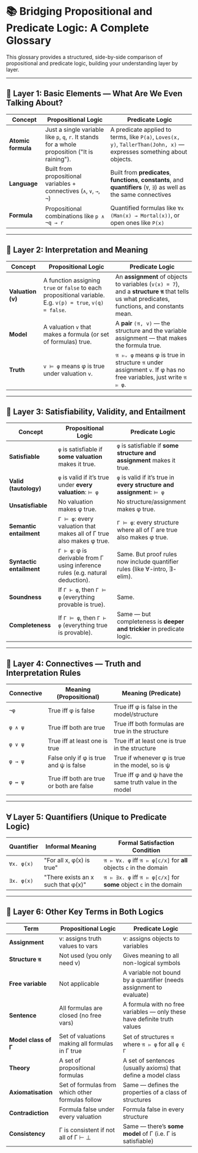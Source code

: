 
# 📚 Bridging Propositional and Predicate Logic: A Complete Glossary

This glossary provides a structured, side-by-side comparison of propositional and predicate logic, building your understanding layer by layer.

---

## 🧱 Layer 1: Basic Elements — What Are We Even Talking About?

| Concept | **Propositional Logic** | **Predicate Logic** |
|--------|--------------------------|----------------------|
| **Atomic formula** | Just a single variable like `p`, `q`, `r`. It stands for a whole proposition ("It is raining"). | A predicate applied to terms, like `P(a)`, `Loves(x, y)`, `TallerThan(John, x)` — expresses something about objects. |
| **Language** | Built from propositional variables + connectives (`∧`, `∨`, `→`, `¬`) | Built from **predicates**, **functions**, **constants**, and **quantifiers** (`∀`, `∃`) as well as the same connectives |
| **Formula** | Propositional combinations like `p ∧ ¬q → r` | Quantified formulas like `∀x (Man(x) → Mortal(x))`, or open ones like `P(x)` |

---

## 🧠 Layer 2: Interpretation and Meaning

| Concept | **Propositional Logic** | **Predicate Logic** |
|--------|--------------------------|----------------------|
| **Valuation (v)** | A function assigning `true` or `false` to each propositional variable. E.g. `v(p) = true`, `v(q) = false`. | An **assignment** of objects to variables (`v(x) = 7`), and a **structure `𝔄`** that tells us what predicates, functions, and constants mean. |
| **Model** | A valuation `v` that makes a formula (or set of formulas) true. | A **pair** `(𝔄, v)` — the structure and the variable assignment — that makes the formula true. |
| **Truth** | `v ⊨ φ` means φ is true under valuation `v`. | `𝔄 ⊨ᵥ φ` means φ is true in structure `𝔄` under assignment `v`. If φ has no free variables, just write `𝔄 ⊨ φ`. |

---

## 📐 Layer 3: Satisfiability, Validity, and Entailment

| Concept | **Propositional Logic** | **Predicate Logic** |
|--------|--------------------------|----------------------|
| **Satisfiable** | `φ` is satisfiable if **some valuation** makes it true. | `φ` is satisfiable if **some structure and assignment** makes it true. |
| **Valid (tautology)** | `φ` is valid if it’s true under **every valuation**: `⊨ φ` | `φ` is valid if it’s true in **every structure and assignment**: `⊨ φ` |
| **Unsatisfiable** | No valuation makes φ true. | No structure/assignment makes φ true. |
| **Semantic entailment** | `Γ ⊨ φ`: every valuation that makes all of Γ true also makes φ true. | `Γ ⊨ φ`: every structure where all of Γ are true also makes φ true. |
| **Syntactic entailment** | `Γ ⊢ φ`: φ is derivable from Γ using inference rules (e.g. natural deduction). | Same. But proof rules now include quantifier rules (like ∀-intro, ∃-elim). |
| **Soundness** | If `Γ ⊢ φ`, then `Γ ⊨ φ` (everything provable is true). | Same. |
| **Completeness** | If `Γ ⊨ φ`, then `Γ ⊢ φ` (everything true is provable). | Same — but completeness is **deeper and trickier** in predicate logic. |

---

## 🔧 Layer 4: Connectives — Truth and Interpretation Rules

| Connective | **Meaning (Propositional)** | **Meaning (Predicate)** |
|------------|------------------------------|--------------------------|
| `¬φ` | True iff φ is false | True iff φ is false in the model/structure |
| `φ ∧ ψ` | True iff both are true | True iff both formulas are true in the structure |
| `φ ∨ ψ` | True iff at least one is true | True iff at least one is true in the structure |
| `φ → ψ` | False only if φ is true and ψ is false | True if whenever φ is true in the model, so is ψ |
| `φ ↔ ψ` | True iff both are true or both are false | True iff φ and ψ have the same truth value in the model |

---

## ∀ Layer 5: Quantifiers (Unique to Predicate Logic)

| Quantifier | **Informal Meaning** | **Formal Satisfaction Condition** |
|------------|-----------------------|-----------------------------------|
| `∀x. φ(x)` | "For all x, φ(x) is true" | `𝔄 ⊨ ∀x. φ` iff `𝔄 ⊨ φ[c/x]` for **all** objects `c` in the domain |
| `∃x. φ(x)` | "There exists an x such that φ(x)" | `𝔄 ⊨ ∃x. φ` iff `𝔄 ⊨ φ[c/x]` for **some** object `c` in the domain |

---

## 🧩 Layer 6: Other Key Terms in Both Logics

| Term | **Propositional Logic** | **Predicate Logic** |
|------|--------------------------|----------------------|
| **Assignment** | v: assigns truth values to vars | v: assigns objects to variables |
| **Structure `𝔄`** | Not used (you only need v) | Gives meaning to all non-logical symbols |
| **Free variable** | Not applicable | A variable not bound by a quantifier (needs assignment to evaluate) |
| **Sentence** | All formulas are closed (no free vars) | A formula with no free variables — only these have definite truth values |
| **Model class of Γ** | Set of valuations making all formulas in Γ true | Set of structures `𝔄` where `𝔄 ⊨ φ` for all `φ ∈ Γ` |
| **Theory** | A set of propositional formulas | A set of sentences (usually axioms) that define a model class |
| **Axiomatisation** | Set of formulas from which other formulas follow | Same — defines the properties of a class of structures |
| **Contradiction** | Formula false under every valuation | Formula false in every structure |
| **Consistency** | Γ is consistent if not all of Γ ⊢ ⊥ | Same — there’s **some model** of Γ (i.e. Γ is satisfiable) |
